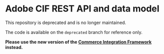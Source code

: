 # Adobe CIF REST API and data model

This repository is deprecated and is no longer maintained.

The code is available on the `deprecated` branch for reference only.

**Please use the new version of the [Commerce Integration Framework](https://docs.adobe.com/content/help/en/experience-manager-cloud-service/commerce/home.html) instead.**